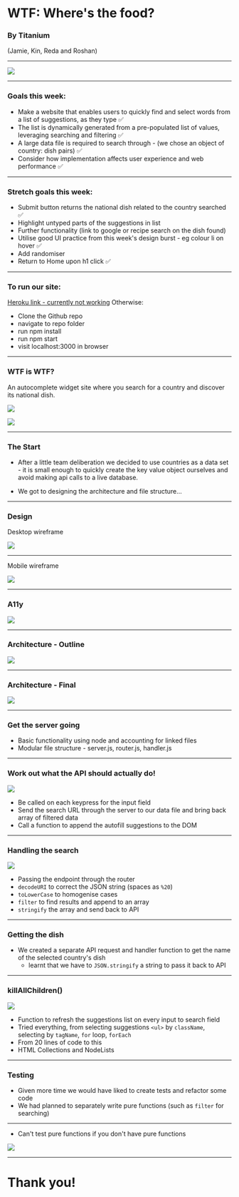 # WTF: Where's the food?
### By Titanium  
(Jamie, Kin, Reda and Roshan)

---

![](https://i.imgur.com/Gepi1Fr.jpg)

---

### Goals this week:
* Make a website that enables users to quickly find and select words from a list of suggestions, as they type ✅
* The list is dynamically generated from a pre-populated list of values, leveraging searching and filtering ✅
* A large data file is required to search through -  (we chose an object of country: dish pairs) ✅
* Consider how implementation affects user experience and web performance ✅

---

### Stretch goals this week:
* Submit button returns the national dish related to the country searched ✅
* Highlight untyped parts of the suggestions in list
* Further functionality (link to google or recipe search on the dish found)
* Utilise good UI practice from this week's design burst - eg colour li on hover ✅
* Add randomiser
* Return to Home upon h1 click ✅

---

### To run our site:

[Heroku link - currently not working](https://wtf-wheres-the-food.herokuapp.com/)
Otherwise:
* Clone the Github repo
* navigate to repo folder
* run npm install
* run npm start
* visit localhost:3000 in browser

---

### WTF is WTF?

An autocomplete widget site where you search for a country and discover its national dish.

![](https://media0.giphy.com/media/3oz8xB06mHyoGE7ZoQ/giphy.gif?cid=790b76116c7dfddd80e4dd38370afc80de28fe6ce40e672a&rid=giphy.gif)

![](https://i.imgur.com/HBKw8sV.png)

---

### The Start 

* After a little team deliberation we decided to use countries as a data set - it is small enough to quickly create the key value object ourselves and avoid making api calls to a live database.

* We got to designing the architecture and file structure...

---

### Design

Desktop wireframe

![](https://i.imgur.com/qpH1apy.jpg)

---

Mobile wireframe

![](https://i.imgur.com/T7RYFgk.jpg)

---

### A11y

![](https://i.imgur.com/Ku8xcMx.png)

---

### Architecture - Outline
![](https://i.imgur.com/Y6PU5uH.jpg)

---

### Architecture - Final
![](https://i.imgur.com/jM8jzhZ.png)

---

### Get the server going

* Basic functionality using node and accounting for linked files
* Modular file structure - server.js, router.js, handler.js

---

### Work out what the API should actually do!

![](https://i.imgur.com/9nxRrPP.png)

* Be called on each keypress for the input field
* Send the search URL through the server to our data file and bring back array of filtered data
* Call a function to append the autofill suggestions to the DOM



---

### Handling the search

![](https://i.imgur.com/1X41iX4.png)

* Passing the endpoint through the router
* ```decodeURI``` to correct the JSON string (spaces as ```%20```)
* ```toLowerCase``` to homogenise cases
* ```filter``` to find results and append to an array
* ```stringify``` the array and send back to API

---

### Getting the dish

* We created a separate API request and handler function to get the name of the selected country's dish
    * learnt that we have to ```JSON.stringify``` a string to pass it back to API

---

### killAllChildren()

![](https://i.imgur.com/HytH5B8.png)

* Function to refresh the suggestions list on every input to search field
* Tried everything, from selecting suggestions ```<ul>``` by ```className```, selecting by ```tagName```, ```for``` loop, ```forEach```
* From 20 lines of code to this
* HTML Collections and NodeLists

---

### Testing

* Given more time we would have liked to create tests and refactor some code
* We had planned to separately write pure functions (such as ```filter``` for searching)

---

* Can't test pure functions if you don't have pure functions

![](https://media.giphy.com/media/d3mlE7uhX8KFgEmY/giphy.gif)

---

# Thank you!